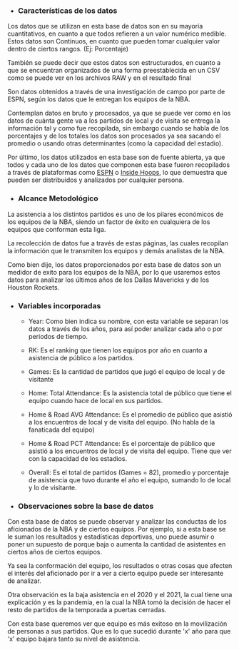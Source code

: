 - ### Características de los datos

Los datos que se utilizan en esta base de datos son en su mayoría cuantitativos, en cuanto a que todos refieren a un valor numérico medible. Estos datos son Continuos, en cuanto que pueden tomar cualquier valor dentro de ciertos rangos. (Ej: Porcentaje)

También se puede decir que estos datos son estructurados, en cuanto a que se encuentran organizados de una forma preestablecida en un CSV como se puede ver en los archivos RAW y en el resultado final

Son datos obtenidos a través de una investigación de campo por parte de ESPN, según los datos que le entregan los equipos de la NBA. 

Contemplan datos en bruto y procesados, ya que se puede ver como en los datos de cuánta gente va a los partidos de local y de visita se entrega la información tal y como fue recopilada, sin embargo cuando se habla de los porcentajes y de los totales los datos son procesados ya sea sacando el promedio o usando otras determinantes (como la capacidad del estadio). 

Por último, los datos utilizados en esta base son de fuente abierta, ya que todos y cada uno de los datos que componen esta base fueron recopilados a través de plataformas como [ESPN](https://www.espn.com/nba/attendance) o [Inside Hoops](http://www.insidehoops.com/attendance.shtml), lo que demuestra que pueden ser distribuidos y analizados por cualquier persona. 


- ### Alcance Metodológico

La asistencia a los distintos partidos es uno de los pilares económicos de los equipos de la NBA, siendo un factor de éxito en cualquiera de los equipos que conforman esta liga.

La recolección de datos fue a través de estas páginas, las cuales recopilan la información que le transmiten los equipos y demás analistas de la NBA. 

Como bien dije, los datos proporcionados por esta base de datos son un medidor de exito para los equipos de la NBA, por lo que usaremos estos datos para analizar los últimos años de los Dallas Mavericks y de los Houston Rockets.

- ### Variables incorporadas

  -  Year: Como bien indica su nombre, con esta variable se separan los datos a través de los años, para así poder analizar cada año o por periodos de tiempo.
  
  - RK: Es el ranking que tienen los equipos por año en cuanto a asistencia de público a los partidos. 

  -  Games: Es la cantidad de partidos que jugó el equipo de local y de visitante
  
  - Home: Total Attendance: Es la asistencia total de público que tiene el equipo cuando hace de local en sus partidos.

  - Home & Road AVG Attendance: Es el promedio de público que asistió a los encuentros de local y de visita del equipo. (No habla de la fanaticada del equipo) 

  - Home & Road PCT Attendance: Es el porcentaje de público que asistió a los encuentros de local y de visita del equipo. Tiene que ver con la capacidad de los estadios. 

  - Overall: Es el total de partidos (Games = 82), promedio y porcentaje de asistencia que tuvo durante el año el equipo, sumando lo de local y lo de visitante. 



- ### Observaciones sobre la base de datos

Con esta base de datos se puede observar y analizar las conductas de los aficionados de la NBA y de ciertos equipos. Por ejemplo, si a esta base se le suman los resultados y estadísticas deportivas, uno puede asumir o poner un supuesto de porque baja o aumenta la cantidad de asistentes en ciertos años de ciertos equipos. 

Ya sea la conformación del equipo, los resultados o otras cosas que afecten el interés del aficionado por ir a ver a cierto equipo puede ser interesante de analizar. 

Otra observación es la baja asistencia en el 2020 y el 2021, la cual tiene una explicación y es la pandemia, en la cual la NBA tomó la decisión de hacer el resto de partidos de la temporada a puertas cerradas. 

Con esta base queremos ver que equipo es más exitoso en la movilización de personas a sus partidos. Que es lo que sucedió durante 'x' año para que 'x' equipo bajara tanto su nivel de asistencia.
